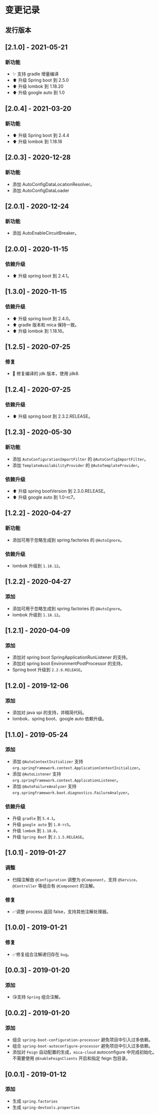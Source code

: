 # 变更记录

## 发行版本
## [2.1.0] - 2021-05-21
### 新功能
- :sparkles: 支持 gradle 增量编译
- :arrow_up: 升级 Spring boot 到 2.5.0
- :arrow_up: 升级 lombok 到 1.18.20
- :arrow_up: 升级 google auto 到 1.0

## [2.0.4] - 2021-03-20
### 新功能
- :arrow_up: 升级 Spring boot 到 2.4.4
- :arrow_up: 升级 lombok 到 1.18.18

## [2.0.3] - 2020-12-28
### 新功能
- 添加 AutoConfigDataLocationResolver。
- 添加 AutoConfigDataLoader

## [2.0.1] - 2020-12-24
### 新功能
- 添加 AutoEnableCircuitBreaker。

## [2.0.0] - 2020-11-15
### 依赖升级
- :arrow_up: 升级 spring boot 到 2.4.1。

## [1.3.0] - 2020-11-15
### 依赖升级
- :arrow_up: 升级 spring boot 到 2.4.0。
- :arrow_up: gradle 版本和 mica 保持一致。
- :arrow_up: 升级 lombok 到 1.18.16。

## [1.2.5] - 2020-07-25
### 修复
- :bug: 修复编译的 jdk 版本，使用 jdk8.

## [1.2.4] - 2020-07-25
### 依赖升级
- :arrow_up: 升级 spring boot 到 2.3.2.RELEASE。

## [1.2.3] - 2020-05-30
### 新功能
- 添加 `AutoConfigurationImportFilter` 的 `@AutoConfigImportFilter`。
- 添加 `TemplateAvailabilityProvider` 的 `@AutoTemplateProvider`。

### 依赖升级
- :arrow_up: 升级 spring bootVersion 到 2.3.0.RELEASE。
- :arrow_up: 升级 google auto 到 1.0-rc7。

## [1.2.2] - 2020-04-27
### 新功能
- 添加可用于忽略生成到 spring.factories 的 `@AutoIgnore`。

### 依赖升级
- lombok 升级到 `1.18.12`。

## [1.2.2] - 2020-04-27
### 添加
- 添加可用于忽略生成到 spring.factories 的 `@AutoIgnore`。
- lombok 升级到 `1.18.12`。

## [1.2.1] - 2020-04-09
### 添加
- 添加对 spring boot SpringApplicationRunListener 的支持。
- 添加对 spring boot EnvironmentPostProcessor 的支持。
- Spring boot 升级到 `2.2.6.RELEASE`。

## [1.2.0] - 2019-12-06
### 添加
- 添加对 java spi 的支持，并精简代码。
- lombok、spring boot、google auto 依赖升级。

## [1.1.0] - 2019-05-24
### 添加
- 添加 `@AutoContextInitializer` 支持 `org.springframework.context.ApplicationContextInitializer`。
- 添加 `@AutoListener` 支持 `org.springframework.context.ApplicationListener`。
- 添加 `@AutoFailureAnalyzer` 支持 `org.springframework.boot.diagnostics.FailureAnalyzer`。

### 依赖升级
- 升级 `gradle` 到 `5.4.1`。
- 升级 `google auto` 到 `1.0-rc5`。
- 升级 `lombok` 到 `1.18.8`，
- 升级 `Spring Boot` 到 `2.1.5.RELEASE`。

## [1.0.1] - 2019-01-27
### 调整
- 扫描注解由 `@Configuration` 调整为 `@Component`，支持 `@Service`、`@Controller` 等组合有 `@Component` 的注解。

### 修复
- ✅调整 process 返回 false，支持其他注解处理器。

## [1.0.0] - 2019-01-21
### 修复
- ✅修复组合注解递归存在 `bug`。

## [0.0.3] - 2019-01-20
### 添加
- 😘支持 `Spring` 组合注解。

## [0.0.2] - 2019-01-20
### 添加
- 组合 `spring-boot-configuration-processor` 避免项目中引入过多依赖。
- 组合 `spring-boot-autoconfigure-processor` 避免项目中引入过多依赖。
- 添加对 `Feign` 自动配置的生成，`mica-cloud` autoconfigure 中完成初始化。不需要使用 `@EnableFeignClients` 开启和指定 feign 包目录。

## [0.0.1] - 2019-01-12
### 添加
- 生成 `spring.factories`
- 生成 `spring-devtools.properties`